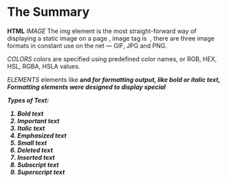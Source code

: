 # The Summary

**HTML**
*IMAGE*  The img element is the most straight-forward way of displaying a static image on a page , image tag is <img> , there are three image formats in constant use on the net — GIF, JPG and PNG.


*COLORS* colors are specified using predefined color names, or RGB, HEX, HSL, RGBA, HSLA values.


*ELEMENTS* elements like <b> and <i> for formatting output, like bold or italic text, Formatting elements were designed to display special
  
**Types of Text:**

1. Bold text
1. Important text
1. Italic text
1. Emphasized text
1. Small text
1. Deleted text
1. Inserted text
1. Subscript text
1. Superscript text
  

